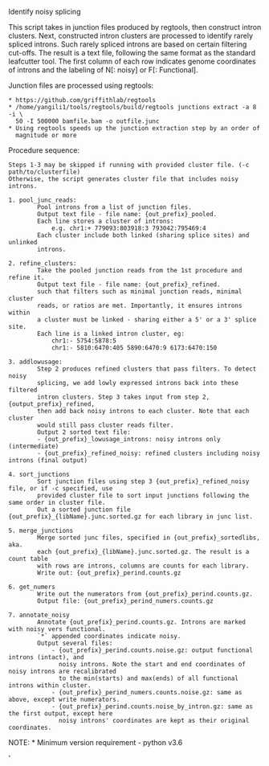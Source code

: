Identify noisy splicing

This script takes in junction files produced by regtools, then construct intron 
clusters. Next, constructed intron clusters are processed to identify rarely
spliced introns. Such rarely spliced introns are based on certain filtering
cut-offs. The result is a text file, following the same format as the standard 
leafcutter tool. The first column of each row indicates genome coordinates of
introns and the labeling of N[: noisy] or F[: Functional].

Junction files are processed using regtools:

    * https://github.com/griffithlab/regtools
    * /home/yangili1/tools/regtools/build/regtools junctions extract -a 8 -i \
      50 -I 500000 bamfile.bam -o outfile.junc
    * Using regtools speeds up the junction extraction step by an order of 
      magnitude or more

Procedure sequence: 

    Steps 1-3 may be skipped if running with provided cluster file. (-c path/to/clusterfile)
    Otherwise, the script generates cluster file that includes noisy introns.

    1. pool_junc_reads:
            Pool introns from a list of junction files. 
            Output text file - file name: {out_prefix}_pooled.
            Each line stores a cluster of introns: 
                e.g. chr1:+ 779093:803918:3 793042:795469:4
            Each cluster include both linked (sharing splice sites) and unlinked 
            introns.
    
    2. refine_clusters:
            Take the pooled junction reads from the 1st procedure and refine it.
            Output text file - file name: {out_prefix}_refined.
            such that filters such as minimal junction reads, minimal cluster
            reads, or ratios are met. Importantly, it ensures introns within 
            a cluster must be linked - sharing either a 5' or a 3' splice site.
            Each line is a linked intron cluster, eg:
                chr1:- 5754:5878:5
                chr1:- 5810:6470:405 5890:6470:9 6173:6470:150

    3. addlowusage:
            Step 2 produces refined clusters that pass filters. To detect noisy
            splicing, we add lowly expressed introns back into these filtered
            intron clusters. Step 3 takes input from step 2, {output_prefix}_refined, 
            then add back noisy introns to each cluster. Note that each cluster
            would still pass cluster reads filter.
            Output 2 sorted text file:
            - {out_prefix}_lowusage_introns: noisy introns only (intermediate) 
            - {out_prefix}_refined_noisy: refined clusters including noisy introns (final output)

    4. sort_junctions
            Sort junction files using step 3 {out_prefix}_refined_noisy file, or if -c specified, use
            provided cluster file to sort input junctions following the same order in cluster file.
            Out a sorted junction file {out_prefix}_{libName}.junc.sorted.gz for each library in junc list.
    
    5. merge_junctions
            Merge sorted junc files, specified in {out_prefix}_sortedlibs, aka. 
            each {out_prefix}_{libName}.junc.sorted.gz. The result is a count table
            with rows are introns, columns are counts for each library.
            Write out: {out_prefix}_perind.counts.gz

    6. get_numers
            Write out the numerators from {out_prefix}_perind.counts.gz. 
            Output file: {out_prefix}_perind_numers.counts.gz
    
    7. annotate_noisy
            Annotate {out_prefix}_perind.counts.gz. Introns are marked with noisy vers functional. 
            `*` appended coordinates indicate noisy. 
            Output several files:
                - {out_prefix}_perind.counts.noise.gz: output functional introns (intact), and 
                  noisy introns. Note the start and end coordinates of noisy introns are recalibrated
                  to the min(starts) and max(ends) of all functional introns within cluster.
                - {out_prefix}_perind_numers.counts.noise.gz: same as above, except write numerators.
                - {out_prefix}_perind.counts.noise_by_intron.gz: same as the first output, except here
                  noisy introns' coordinates are kept as their original coordinates. 

NOTE: 
    * Minimum version requirement - python v3.6

'